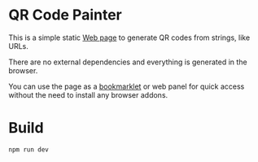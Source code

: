 # QR Code Painter
This is a simple static [Web page](https://alexruppert.github.io/qr-code-painter/?q=https%3A%2F%2Falexruppert.github.io%2Fqr-code-painter%2F) to generate QR codes from strings, like URLs.

There are no external dependencies and everything is generated in the browser.

You can use the page as a [bookmarklet](https://en.wikipedia.org/wiki/Bookmarklet) or web panel for quick access without the need to install any browser addons.

# Build
`npm run dev`